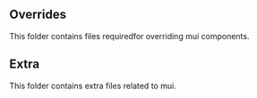 ## Overrides

This folder contains files requiredfor overriding mui components.


## Extra

This folder contains extra files related to mui.
